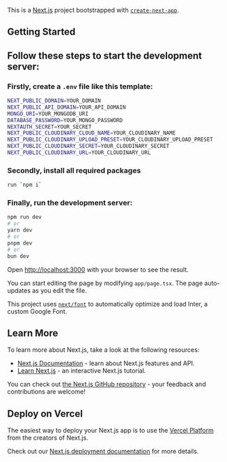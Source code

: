 This is a [Next.js](https://nextjs.org/) project bootstrapped with [`create-next-app`](https://github.com/vercel/next.js/tree/canary/packages/create-next-app).

## Getting Started
## Follow these steps to start the development server:

### Firstly, create a `.env` file like this template:

```bash
NEXT_PUBLIC_DOMAIN=YOUR_DOMAIN
NEXT_PUBLIC_API_DOMAIN=YOUR_API_DOMAIN
MONGO_URI=YOUR_MONGODB_URI
DATABASE_PASSWORD=YOUR_MONGO_PASSWORD
NEXTAUTH_SECRET=YOUR_SECRET
NEXT_PUBLIC_CLOUDINARY_CLOUD_NAME=YOUR_CLOUDINARY_NAME
NEXT_PUBLIC_CLOUDINARY_UPLOAD_PRESET=YOUR_CLOUDINARY_UPLOAD_PRESET
NEXT_PUBLIC_CLOUDINARY_SECRET=YOUR_CLOUDINARY_SECRET
NEXT_PUBLIC_CLOUDINARY_URL=YOUR_CLOUDINARY_URL
```

### Secondly, install all required packages

```bash
run `npm i`
```

### Finally, run the development server:

```bash
npm run dev
# or
yarn dev
# or
pnpm dev
# or
bun dev
```

Open [http://localhost:3000](http://localhost:3000) with your browser to see the result.

You can start editing the page by modifying `app/page.tsx`. The page auto-updates as you edit the file.

This project uses [`next/font`](https://nextjs.org/docs/basic-features/font-optimization) to automatically optimize and load Inter, a custom Google Font.

## Learn More

To learn more about Next.js, take a look at the following resources:

- [Next.js Documentation](https://nextjs.org/docs) - learn about Next.js features and API.
- [Learn Next.js](https://nextjs.org/learn) - an interactive Next.js tutorial.

You can check out [the Next.js GitHub repository](https://github.com/vercel/next.js/) - your feedback and contributions are welcome!

## Deploy on Vercel

The easiest way to deploy your Next.js app is to use the [Vercel Platform](https://vercel.com/new?utm_medium=default-template&filter=next.js&utm_source=create-next-app&utm_campaign=create-next-app-readme) from the creators of Next.js.

Check out our [Next.js deployment documentation](https://nextjs.org/docs/deployment) for more details.
